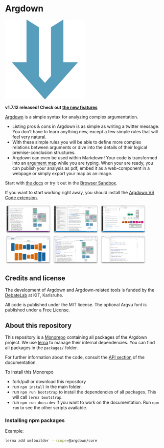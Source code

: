 # Argdown

![Argdown logo](./argdown-arrow.png?raw=true "Argdown logo")

**v1.7.12 released! Check out [the new features](https://argdown.org/changes/)**

[Argdown](https://christianvoigt.github.io/argdown) is a simple syntax for analyzing complex argumentation.

- Listing pros & cons in Argdown is as simple as writing a twitter message. You don't have to learn anything new, except a few simple rules that will feel very natural.
- With these simple rules you will be able to define more complex relations between arguments or dive into the details of their logical premise-conclusion structures.
- Argdown can even be used within Markdown! Your code is transformed into an <a href="https://en.wikipedia.org/wiki/Argument_map">argument map</a> while you are typing. When your are ready, you can publish your analysis as pdf, embed it as a web-component in a webpage or simply export your map as an image.

Start with [the docs](https://christianvoigt.github.io/argdown) or try it out in the [Browser Sandbox](http://christianvoigt.github.io/argdown).

If you want to start working right away, you should install the [Argdown VS Code extension](https://christianvoigt.github.io/argdown/guide/installing-the-vscode-extension).

<img src="./screenshots/argdown-vscode-greenspan-1.png?raw=true" width="30%"></img> <img src="./screenshots/argdown-vscode-greenspan-2.png?raw=true" width="30%"></img> <img src="./screenshots/argdown-vscode-semmelweis-1.png?raw=true" width="30%"></img> <img src="./screenshots/argdown-sandbox-soft-drugs-1.png?raw=true" width="30%"></img> <img src="./screenshots/argdown-sandbox-greenspan-1.png?raw=true" width="30%"></img> <img src="./screenshots/argdown-sandbox-censorship-1.png?raw=true" width="30%"></img>

## Credits and license

The development of Argdown and Argdown-related tools is funded by the [DebateLab](http://debatelab.philosophie.kit.edu/) at KIT, Karlsruhe.

All code is published under the MIT license. The optional Argvu font is published under a [Free License](https://github.com/christianvoigt/argdown/tree/master/packages/argvu/LICENSE.md).

## About this repository

This repository is a [Monorepo](https://en.wikipedia.org/wiki/Monorepo) containing all packages of the Argdown project. We use [lerna](https://github.com/lerna/lerna) to manage their internal dependencies. You can find all packages in the `packages/` folder.

For further information about the code, consult the [API section](https://christianvoigt.github.io/argdown/api/) of the documentation.

To install this Monorepo

- fork/pull or download this repository
- run `npm install` in the main folder.
- run `npm run bootstrap` to install the dependencies of all packages. This will call `lerna bootstrap`.
- run `npm run docs:dev` if you want to work on the documentation. Run `npm run` to see the other scripts available.

### Installing npm packages

Example:

```bash
lerna add xmlbuilder --scope=@argdown/core
```
